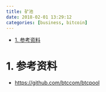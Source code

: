 ```yaml
---
title: 矿池
date: 2018-02-01 13:29:12
categories: [business, bitcoin]
---
```



<!-- TOC -->

- [1. 参考资料](#1-参考资料)

<!-- /TOC -->



<a id="markdown-1-参考资料" name="1-参考资料"></a>
# 1. 参考资料

* https://github.com/btccom/btcpool
